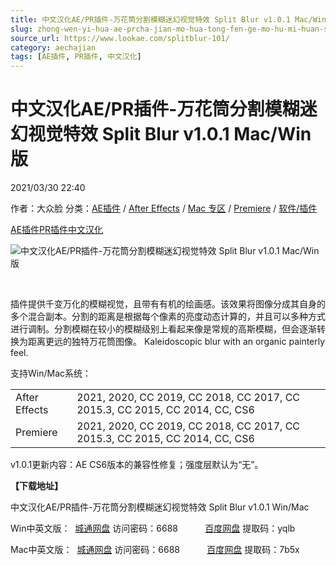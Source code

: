 ```yaml
---
title: 中文汉化AE/PR插件-万花筒分割模糊迷幻视觉特效 Split Blur v1.0.1 Mac/Win版
slug: zhong-wen-yi-hua-ae-prcha-jian-mo-hua-tong-fen-ge-mo-hu-mi-huan-shi-jue-te-xiao-split-blur-v1-0-1-mac-winban
source_url: https://www.lookae.com/splitblur-101/
category: aechajian
tags: [AE插件, PR插件, 中文汉化]
---
```

# 中文汉化AE/PR插件-万花筒分割模糊迷幻视觉特效 Split Blur v1.0.1 Mac/Win版

2021/03/30 22:40

作者：大众脸
分类：[AE插件](https://www.lookae.com/after-effects/aechajian/) / [After Effects](https://www.lookae.com/after-effects/) / [Mac 专区](https://www.lookae.com/mac-osx/) / [Premiere](https://www.lookae.com/qitarjcj/premierezy/) / [软件/插件](https://www.lookae.com/qitarjcj/)

[AE插件](https://www.lookae.com/tag/ae%e6%8f%92%e4%bb%b6/)[PR插件](https://www.lookae.com/tag/pr%e6%8f%92%e4%bb%b6/)[中文汉化](https://www.lookae.com/tag/%e4%b8%ad%e6%96%87%e6%b1%89%e5%8c%96/)

![中文汉化AE/PR插件-万花筒分割模糊迷幻视觉特效 Split Blur v1.0.1 Mac/Win版](https://www.lookae.com/wp-content/uploads/2021/03/Split-Blur.jpg "中文汉化AE/PR插件-万花筒分割模糊迷幻视觉特效 Split Blur v1.0.1 Mac/Win版-LookAE.com")

﻿

插件提供千变万化的模糊视觉，且带有有机的绘画感。该效果将图像分成其自身的多个混合副本。分割的距离是根据每个像素的亮度动态计算的，并且可以多种方式进行调制。分割模糊在较小的模糊级别上看起来像是常规的高斯模糊，但会逐渐转换为距离更远的独特万花筒图像。 Kaleidoscopic blur with an organic painterly feel.

支持Win/Mac系统：

|  |  |
| --- | --- |
| After Effects | 2021, 2020, CC 2019, CC 2018, CC 2017, CC 2015.3, CC 2015, CC 2014, CC, CS6 |
| Premiere | 2021, 2020, CC 2019, CC 2018, CC 2017, CC 2015.3, CC 2015, CC 2014, CC, CS6 |

v1.0.1更新内容：AE CS6版本的兼容性修复；强度层默认为“无”。

**【下载地址】**

中文汉化AE/PR插件-万花筒分割模糊迷幻视觉特效 Split Blur v1.0.1 Win/Mac

Win中英文版：  [城通网盘](https://089u.com/f/680462-487362892-989c76) 访问密码：6688           [百度网盘](https://pan.baidu.com/s/1f9a4lR9K8vgh-65-2xBcJg) 提取码：yqlb

Mac中英文版：  [城通网盘](https://089u.com/f/680462-487482529-a188fd) 访问密码：6688           [百度网盘](https://pan.baidu.com/s/1RX9YbX6D03WP35iljNSbuQ) 提取码：7b5x
